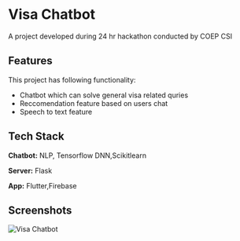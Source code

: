 
# Visa Chatbot

A project developed during 24 hr hackathon conducted by COEP CSI

## Features

This project has following functionality:

- Chatbot which can solve general visa related quries 
- Reccomendation feature based on users chat 
- Speech to text feature


## Tech Stack

**Chatbot:** NLP, Tensorflow DNN,Scikitlearn

**Server:** Flask

**App:** Flutter,Firebase

## Screenshots

![Visa Chatbot](https://user-images.githubusercontent.com/97781791/236601999-45eaacaa-c80c-49c7-8820-2c5bce62430a.png)


